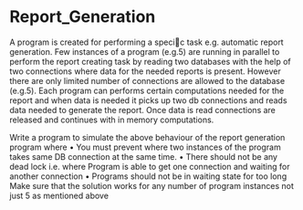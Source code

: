 # Report_Generation


 A program is created for performing a specic task e.g. automatic report generation. Few instances of a program (e.g.5) are running in parallel to perform the report creating task by reading two databases with the help of two connections where data for the needed reports is present. However there are only limited number of connections are allowed to the database (e.g.5).
Each program can performs certain computations needed for the report and when data is needed it picks up two db connections and reads data needed to generate the report. Once data is read connections are released and continues with in memory computations.

Write a   program  to  simulate  the  above  behaviour  of  the  report  generation  program  where
•  You  must  prevent  where  two  instances  of  the  program  takes  same  DB  connection  at  the  same
time.
•  There  should  not  be  any  dead  lock  i.e.  where  Program  is  able  to  get  one  connection  and
waiting  for  another  connection
•  Programs  should  not  be  in  waiting  state  for  too  long
Make  sure  that  the  solution  works  for  any  number  of  program  instances  not  just  5   as  mentioned
above
